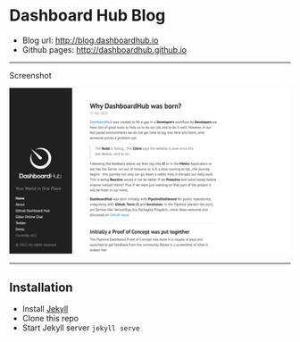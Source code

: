 # Dashboard Hub Blog

* Blog url: http://blog.dashboardhub.io
* Github pages: http://dashboardhub.github.io

---

Screenshot

![Dashboard Hub Blog screenshot](/assets/readme/blog.png)


---

## Installation

* Install [Jekyll](http://jekyllrb.com)
* Clone this repo
* Start Jekyll server `jekyll serve`
